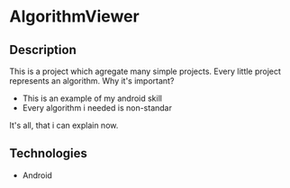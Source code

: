 # AlgorithmViewer
## Description
This is a project which agregate many simple projects. Every little project represents an algorithm.
Why it's important?
* This is an example of my android skill
* Every algorithm i needed is non-standar

It's all, that i can explain now.

## Technologies
* Android
